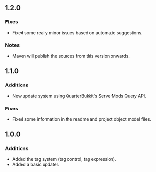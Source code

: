 1.2.0
-----

### Fixes
* Fixed some really minor issues based on automatic suggestions.

### Notes
* Maven will publish the sources from this version onwards.

1.1.0
-----

### Additions
* New update system using QuarterBukkit's ServerMods Query API.

### Fixes
* Fixed some information in the readme and project object model files.

1.0.0
-----

### Additions
* Added the tag system (tag control, tag expression).
* Added a basic updater.
